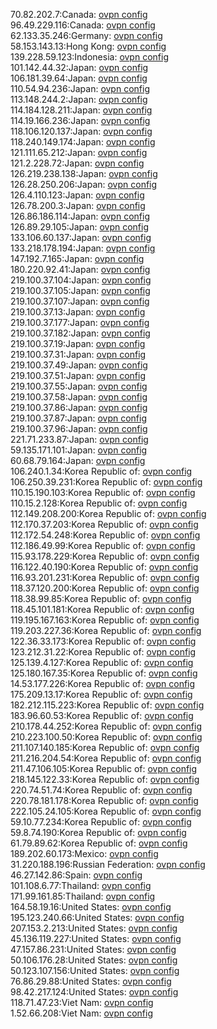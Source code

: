70.82.202.7:Canada: [ovpn config](vpn/70_82_202_7.ovpn)  
96.49.229.116:Canada: [ovpn config](vpn/96_49_229_116.ovpn)  
62.133.35.246:Germany: [ovpn config](vpn/62_133_35_246.ovpn)  
58.153.143.13:Hong Kong: [ovpn config](vpn/58_153_143_13.ovpn)  
139.228.59.123:Indonesia: [ovpn config](vpn/139_228_59_123.ovpn)  
101.142.44.32:Japan: [ovpn config](vpn/101_142_44_32.ovpn)  
106.181.39.64:Japan: [ovpn config](vpn/106_181_39_64.ovpn)  
110.54.94.236:Japan: [ovpn config](vpn/110_54_94_236.ovpn)  
113.148.244.2:Japan: [ovpn config](vpn/113_148_244_2.ovpn)  
114.184.128.211:Japan: [ovpn config](vpn/114_184_128_211.ovpn)  
114.19.166.236:Japan: [ovpn config](vpn/114_19_166_236.ovpn)  
118.106.120.137:Japan: [ovpn config](vpn/118_106_120_137.ovpn)  
118.240.149.174:Japan: [ovpn config](vpn/118_240_149_174.ovpn)  
121.111.65.212:Japan: [ovpn config](vpn/121_111_65_212.ovpn)  
121.2.228.72:Japan: [ovpn config](vpn/121_2_228_72.ovpn)  
126.219.238.138:Japan: [ovpn config](vpn/126_219_238_138.ovpn)  
126.28.250.206:Japan: [ovpn config](vpn/126_28_250_206.ovpn)  
126.4.110.123:Japan: [ovpn config](vpn/126_4_110_123.ovpn)  
126.78.200.3:Japan: [ovpn config](vpn/126_78_200_3.ovpn)  
126.86.186.114:Japan: [ovpn config](vpn/126_86_186_114.ovpn)  
126.89.29.105:Japan: [ovpn config](vpn/126_89_29_105.ovpn)  
133.106.60.137:Japan: [ovpn config](vpn/133_106_60_137.ovpn)  
133.218.178.194:Japan: [ovpn config](vpn/133_218_178_194.ovpn)  
147.192.7.165:Japan: [ovpn config](vpn/147_192_7_165.ovpn)  
180.220.92.41:Japan: [ovpn config](vpn/180_220_92_41.ovpn)  
219.100.37.104:Japan: [ovpn config](vpn/219_100_37_104.ovpn)  
219.100.37.105:Japan: [ovpn config](vpn/219_100_37_105.ovpn)  
219.100.37.107:Japan: [ovpn config](vpn/219_100_37_107.ovpn)  
219.100.37.13:Japan: [ovpn config](vpn/219_100_37_13.ovpn)  
219.100.37.177:Japan: [ovpn config](vpn/219_100_37_177.ovpn)  
219.100.37.182:Japan: [ovpn config](vpn/219_100_37_182.ovpn)  
219.100.37.19:Japan: [ovpn config](vpn/219_100_37_19.ovpn)  
219.100.37.31:Japan: [ovpn config](vpn/219_100_37_31.ovpn)  
219.100.37.49:Japan: [ovpn config](vpn/219_100_37_49.ovpn)  
219.100.37.51:Japan: [ovpn config](vpn/219_100_37_51.ovpn)  
219.100.37.55:Japan: [ovpn config](vpn/219_100_37_55.ovpn)  
219.100.37.58:Japan: [ovpn config](vpn/219_100_37_58.ovpn)  
219.100.37.86:Japan: [ovpn config](vpn/219_100_37_86.ovpn)  
219.100.37.87:Japan: [ovpn config](vpn/219_100_37_87.ovpn)  
219.100.37.96:Japan: [ovpn config](vpn/219_100_37_96.ovpn)  
221.71.233.87:Japan: [ovpn config](vpn/221_71_233_87.ovpn)  
59.135.171.101:Japan: [ovpn config](vpn/59_135_171_101.ovpn)  
60.68.79.164:Japan: [ovpn config](vpn/60_68_79_164.ovpn)  
106.240.1.34:Korea Republic of: [ovpn config](vpn/106_240_1_34.ovpn)  
106.250.39.231:Korea Republic of: [ovpn config](vpn/106_250_39_231.ovpn)  
110.15.190.103:Korea Republic of: [ovpn config](vpn/110_15_190_103.ovpn)  
110.15.2.128:Korea Republic of: [ovpn config](vpn/110_15_2_128.ovpn)  
112.149.208.200:Korea Republic of: [ovpn config](vpn/112_149_208_200.ovpn)  
112.170.37.203:Korea Republic of: [ovpn config](vpn/112_170_37_203.ovpn)  
112.172.54.248:Korea Republic of: [ovpn config](vpn/112_172_54_248.ovpn)  
112.186.49.99:Korea Republic of: [ovpn config](vpn/112_186_49_99.ovpn)  
115.93.178.229:Korea Republic of: [ovpn config](vpn/115_93_178_229.ovpn)  
116.122.40.190:Korea Republic of: [ovpn config](vpn/116_122_40_190.ovpn)  
116.93.201.231:Korea Republic of: [ovpn config](vpn/116_93_201_231.ovpn)  
118.37.120.200:Korea Republic of: [ovpn config](vpn/118_37_120_200.ovpn)  
118.38.99.85:Korea Republic of: [ovpn config](vpn/118_38_99_85.ovpn)  
118.45.101.181:Korea Republic of: [ovpn config](vpn/118_45_101_181.ovpn)  
119.195.167.163:Korea Republic of: [ovpn config](vpn/119_195_167_163.ovpn)  
119.203.227.36:Korea Republic of: [ovpn config](vpn/119_203_227_36.ovpn)  
122.36.33.173:Korea Republic of: [ovpn config](vpn/122_36_33_173.ovpn)  
123.212.31.22:Korea Republic of: [ovpn config](vpn/123_212_31_22.ovpn)  
125.139.4.127:Korea Republic of: [ovpn config](vpn/125_139_4_127.ovpn)  
125.180.167.35:Korea Republic of: [ovpn config](vpn/125_180_167_35.ovpn)  
14.53.177.226:Korea Republic of: [ovpn config](vpn/14_53_177_226.ovpn)  
175.209.13.17:Korea Republic of: [ovpn config](vpn/175_209_13_17.ovpn)  
182.212.115.223:Korea Republic of: [ovpn config](vpn/182_212_115_223.ovpn)  
183.96.60.53:Korea Republic of: [ovpn config](vpn/183_96_60_53.ovpn)  
210.178.44.252:Korea Republic of: [ovpn config](vpn/210_178_44_252.ovpn)  
210.223.100.50:Korea Republic of: [ovpn config](vpn/210_223_100_50.ovpn)  
211.107.140.185:Korea Republic of: [ovpn config](vpn/211_107_140_185.ovpn)  
211.216.204.54:Korea Republic of: [ovpn config](vpn/211_216_204_54.ovpn)  
211.47.106.105:Korea Republic of: [ovpn config](vpn/211_47_106_105.ovpn)  
218.145.122.33:Korea Republic of: [ovpn config](vpn/218_145_122_33.ovpn)  
220.74.51.74:Korea Republic of: [ovpn config](vpn/220_74_51_74.ovpn)  
220.78.181.178:Korea Republic of: [ovpn config](vpn/220_78_181_178.ovpn)  
222.105.24.105:Korea Republic of: [ovpn config](vpn/222_105_24_105.ovpn)  
59.10.77.234:Korea Republic of: [ovpn config](vpn/59_10_77_234.ovpn)  
59.8.74.190:Korea Republic of: [ovpn config](vpn/59_8_74_190.ovpn)  
61.79.89.62:Korea Republic of: [ovpn config](vpn/61_79_89_62.ovpn)  
189.202.60.173:Mexico: [ovpn config](vpn/189_202_60_173.ovpn)  
31.220.188.196:Russian Federation: [ovpn config](vpn/31_220_188_196.ovpn)  
46.27.142.86:Spain: [ovpn config](vpn/46_27_142_86.ovpn)  
101.108.6.77:Thailand: [ovpn config](vpn/101_108_6_77.ovpn)  
171.99.161.85:Thailand: [ovpn config](vpn/171_99_161_85.ovpn)  
164.58.19.16:United States: [ovpn config](vpn/164_58_19_16.ovpn)  
195.123.240.66:United States: [ovpn config](vpn/195_123_240_66.ovpn)  
207.153.2.213:United States: [ovpn config](vpn/207_153_2_213.ovpn)  
45.136.119.227:United States: [ovpn config](vpn/45_136_119_227.ovpn)  
47.157.86.231:United States: [ovpn config](vpn/47_157_86_231.ovpn)  
50.106.176.28:United States: [ovpn config](vpn/50_106_176_28.ovpn)  
50.123.107.156:United States: [ovpn config](vpn/50_123_107_156.ovpn)  
76.86.29.88:United States: [ovpn config](vpn/76_86_29_88.ovpn)  
98.42.217.124:United States: [ovpn config](vpn/98_42_217_124.ovpn)  
118.71.47.23:Viet Nam: [ovpn config](vpn/118_71_47_23.ovpn)  
1.52.66.208:Viet Nam: [ovpn config](vpn/1_52_66_208.ovpn)  
